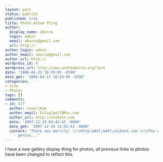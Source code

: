 ```yaml
---
layout: post
status: publish
published: true
title: Photo Album Thing
author:
  display_name: abarna
  login: admin
  email: abarna@gmail.com
  url: http://
author_login: admin
author_email: abarna@gmail.com
author_url: http://
wordpress_id: 9
wordpress_url: http://www.andrewbarna.org/?p=9
date: '2006-04-23 10:29:05 -0700'
date_gmt: '2006-04-23 18:29:05 -0700'
categories:
- Site
- Photos
tags: []
comments:
- id: 527
  author: inserimum
  author_email: Dulaalgolf@Mus.com
  author_url: http://unikont.com
  date: '2007-12-19 03:42:43 -0800'
  date_gmt: '2007-12-19 11:42:43 -0800'
  content: "There was merrily! \r\nhttp:&#47;&#47;unikont.com \r\nThe Author, you
    - genius..."
---
```

<p>I have a new gallery display thing for photos, all previous links to photos have been changed to reflect this.</p>
